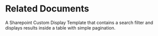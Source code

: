 # Related Documents
A Sharepoint Custom Display Template that contains a search filter and displays results inside a table with simple pagination.
